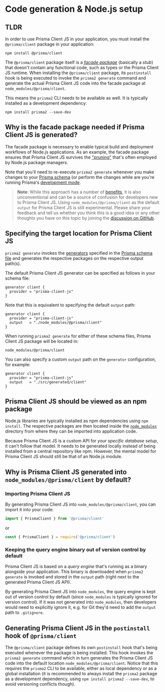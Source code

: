 # Code generation & Node.js setup

## TLDR

In order to use Prisma Client JS in your application, you must install the `@prisma/client` package in your application:

```
npm install @prisma/client
```

The `@prisma/client` package itself is a [_facade package_](https://github.com/prisma/prisma-client-js/issues/261) (basically a _stub_) that doesn't contain any functional code, such as types or the Prisma Client JS runtime. When installing the `@prisma/client` package, its `postinstall` hook is being executed to invoke the `prisma2 generate` command and generate the actual Prisma Client JS code into the facade package at `node_modules/@prisma/client`.

This means the `prisma2` CLI needs to be available as well. It is typically installed as a development dependency:

```
npm install prisma2 --save-dev
```

## Why is the facade package needed if Prisma Client JS is generated?

The facade package is necessary to enable typical build and deployment workflows of Node.js applications. As an example, the facade package ensures that Prisma Client JS survives the ["pruning"](https://docs.npmjs.com/cli/prune.html) that's often employed by Node.js package managers.

Note that you'll need to re-execute `prisma2 generate` whenever you make changes to your [Prisma schema](../prisma-schema-file.md) (or perform the changes while are you're running Prisma's [development mode](../development-mode.md). 

> **Note**: While this approach has a number of [benefits](#why-is-prisma-client-js-generated-into-node_modulesgenerated-by-default), it is also unconventional and can be a source of confusion for developers new to Prisma Client JS. Using `node_modules/@prisma/client` as the default `output` for Prisma Client JS is still experimental. Please share your feedback and tell us whether you think this is a good idea or any other thoughts you have on this topic by joining the [discussion on GitHub](https://github.com/prisma/prisma-client-js/issues/88).

## Specifying the target location for Prisma Client JS

`prisma2 generate` invokes the [generators](../prisma-schema-file.md#generators-optional) specified in the [Prisma schema file](../prisma-schema-file.md) and generates the respective packages on the respective output path(s). 

The default Prisma Client JS generator can be specified as follows in your schema file:

```prisma
generator client {
  provider = "prisma-client-js"
}
```

Note that this is equivalent to specifying the default `output` path:

```prisma
generator client {
  provider = "prisma-client-js"
  output   = "./node_modules/@prisma/client"
}
```

When running `prisma2 generate` for either of these schema files, Prisma Client JS package will be located in:

```
node_modules/@prisma/client
```

You can also specify a custom `output` path on the `generator` configuration, for example:

```prisma
generator client {
  provider = "prisma-client-js"
  output   = "./src/generated/client"
}
```

## Prisma Client JS should be viewed as an npm package

Node.js libraries are typically installed as npm dependencies using `npm install`. The respective packages are then located inside the [`node_modules`](https://docs.npmjs.com/files/folders#node-modules) directory from where they can be imported into application code.

Because Prisma Client JS is a custom API for _your specific database setup_, it can't follow that model. It needs to be generated locally instead of being installed from a central repository like npm. However, the mental model for Prisma Client JS should still be that of an Node.js module.

## Why is Prisma Client JS generated into `node_modules/@prisma/client` by default?

### Importing Prisma Client JS

By generating Prisma Client JS into `node_modules/@prisma/client`, you can import it into your code:

```js
import { PrismaClient } from '@prisma/client'
```

or

```js
const { PrismaClient } = require('@prisma/client')
```

### Keeping the query engine binary out of version control by default

Prisma Client JS is based on a _query engine_ that's running as a binary alongside your application. This binary is downloaded when `prisma2 generate` is invoked and stored in the `output` path (right next to the generated Prisma Client JS API).

By generating Prisma Client JS into `node_modules`, the query engine is kept out of version control by default (since `node_modules` is typically ignored for version control). If it was not generated into `node_modules`, then developers would need to explicitly ignore it, e.g. for Git they'd need to add the `output` path to `.gitignore`.

## Generating Prisma Client JS in the `postinstall` hook of `@prisma/client`

The `@prisma/client` package defines its own `postinstall` hook that's being executed whenever the package is being installed. This hook invokes the `prisma2 generate` command which in turn generates the Prisma Client JS code into the default location `node_modules/@prisma/client`. Notice that this requires the `prisma2` CLI to be available, either as local dependency or as a global installation (it is recommended to always install the `prisma2` package as a development dependency, using `npm install prisma2 --save-dev`, to avoid versioning conflicts though).


